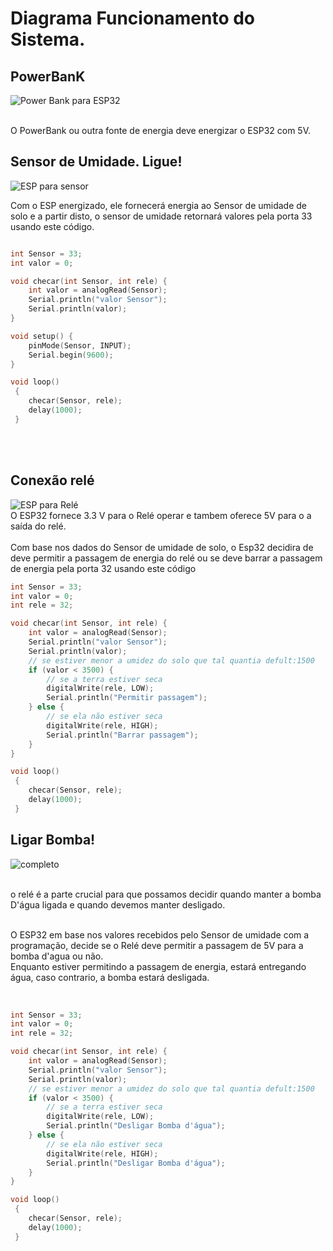 # Diagrama Funcionamento do Sistema.

## PowerBanK
![Power Bank para ESP32](https://github.com/user-attachments/assets/7493dc4a-1b89-4c55-8a3d-a7ae3d29cea0)

<br> O PowerBank ou outra fonte de energia deve energizar o ESP32 com 5V.<br>

## Sensor de Umidade. Ligue!

![ESP para sensor](https://github.com/user-attachments/assets/be04140d-9e5a-4c85-8b87-e5f651b6486d)

Com o ESP energizado, ele fornecerá energia ao Sensor de umidade de solo e a partir disto, o sensor de umidade retornará valores pela porta 33 usando este código.
```cpp

int Sensor = 33;
int valor = 0;

void checar(int Sensor, int rele) {
    int valor = analogRead(Sensor);
    Serial.println("valor Sensor");
    Serial.println(valor);
}

void setup() {
    pinMode(Sensor, INPUT);
    Serial.begin(9600);
}

void loop() 
 {
    checar(Sensor, rele);
    delay(1000);
 }


```
<br><br>
## Conexão relé
![ESP para Relé](https://github.com/user-attachments/assets/8a58f42c-e201-44e1-acd0-bbdc816d0e03)
<br>O ESP32 fornece 3.3 V para o Relé operar e tambem oferece 5V para o a saída do relé.<br>
<br>Com base nos dados do Sensor de umidade de solo, o Esp32 decidira de deve permitir a passagem de energia do relé ou se deve barrar a passagem de energia pela porta 32 usando este código<br>

```cpp
int Sensor = 33;
int valor = 0;
int rele = 32;

void checar(int Sensor, int rele) {
    int valor = analogRead(Sensor);
    Serial.println("valor Sensor");
    Serial.println(valor);
    // se estiver menor a umidez do solo que tal quantia defult:1500
    if (valor < 3500) {
        // se a terra estiver seca
        digitalWrite(rele, LOW);
        Serial.println("Permitir passagem");
    } else {
        // se ela não estiver seca
        digitalWrite(rele, HIGH);
        Serial.println("Barrar passagem");
    }
}

void loop() 
 {
    checar(Sensor, rele);
    delay(1000);
 }


```
## Ligar Bomba!

![completo](https://github.com/user-attachments/assets/e7d06e68-cde2-4d0a-8932-7a195a178bc4)

<br>o relé é a parte crucial para que possamos decidir quando manter a bomba D'água ligada e quando devemos manter desligado.

<br>O ESP32 em base nos valores recebidos pelo Sensor de umidade com a programação, decide se o Relé deve permitir a passagem de 5V para a bomba d'agua ou não. 
<br>Enquanto estiver permitindo a passagem de energia, estará entregando água, caso contrario, a bomba estará desligada.
<br><br>

```cpp

int Sensor = 33;
int valor = 0;
int rele = 32;

void checar(int Sensor, int rele) {
    int valor = analogRead(Sensor);
    Serial.println("valor Sensor");
    Serial.println(valor);
    // se estiver menor a umidez do solo que tal quantia defult:1500
    if (valor < 3500) {
        // se a terra estiver seca
        digitalWrite(rele, LOW);
        Serial.println("Desligar Bomba d'água");
    } else {
        // se ela não estiver seca
        digitalWrite(rele, HIGH);
        Serial.println("Desligar Bomba d'água");
    }
}

void loop() 
 {
    checar(Sensor, rele);
    delay(1000);
 }

```
